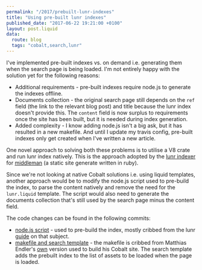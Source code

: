 ```yaml
---
permalink: "/2017/prebuilt-lunr-indexes"
title: "Using pre-built lunr indexes"
published_date: "2017-06-22 19:21:00 +0100"
layout: post.liquid
data:
  route: blog
  tags: "cobalt,search,lunr"
---
```

I've implemented pre-built indexes vs. on demand i.e. generating them when the 
search page is being loaded. I'm not entirely happy with the solution yet for 
the following reasons:

- Additional requirements - pre-built indexes require node.js to generate the
indexes offline.
- Documents collection - the original search page still depends on the `ref`
field (the link to the relevant blog post) and title because the lunr index 
doesn't provide this. The `content` field is now surplus to requirements once 
the site has been built, but it is needed during index generation.
- Added complexity - I know adding node.js isn't a big ask, but it has resulted 
in a new makefile. And until I update my travis config, pre-built indexes only
get created when I've written a new article.

One novel approach to solving both these problems is to utilise a V8 crate and
run lunr index natively. This is the approach adopted by the [lunr indexer](https://github.com/256dpi/middleman-lunr/blob/master/lib/middleman-lunr/indexer.rb) 
for [middleman](https://middlemanapp.com/) (a static site generate written in 
ruby).

Since we're not looking at native Cobalt solutions i.e. using liquid templates, 
another approach would be to modify the node.js script used to pre-build the 
index, to parse the content natively and remove the need for the `lunr.liquid` 
template. The script would also need to generate the documents collection 
that's still used by the search page minus the content field.

The code changes can be found in the following commits:

- [node.js script](https://github.com/booyaa/booyaa.github.io/commit/6628ea50d34ea83969089ade327002dcafe454d1) - used to pre-build the index, mostly cribbed from the lunr 
[guide](https://lunrjs.com/guides/index_prebuilding.html) on that subject.
- [makefile and search template](https://github.com/booyaa/booyaa.github.io/commit/9303429d0fb1e7a1163149a9b14cb97201003a50) - the makefile is cribbed from Matthias Endler's [own](https://github.com/mre/mre.github.io/blob/source/Makefile) version used to 
build his Cobalt site. The search template adds the prebuilt index to the list of
assets to be loaded when the page is loaded.
